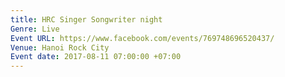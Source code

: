 ```yaml
---
title: HRC Singer Songwriter night
Genre: Live
Event URL: https://www.facebook.com/events/769748696520437/
Venue: Hanoi Rock City
Event date: 2017-08-11 07:00:00 +07:00
---
```


